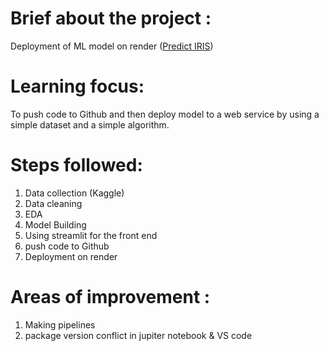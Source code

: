 # Brief about the project : 
Deployment of ML model on render ([Predict IRIS](https://render-demo-2-l68g.onrender.com/))

# Learning focus: 
To push code to Github and then deploy model to a web service by using a simple dataset and  a simple algorithm. 

# Steps followed:
1. Data collection (Kaggle)
2. Data cleaning
3. EDA
4. Model Building
5. Using streamlit for the front end
6. push code to Github
7. Deployment on render

# Areas of improvement : 
1. Making pipelines
2. package version conflict in jupiter notebook & VS code  
